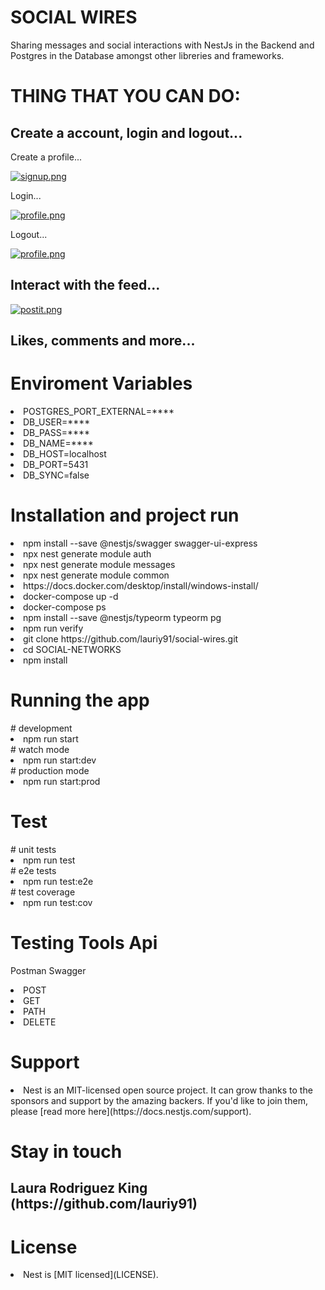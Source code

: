 <h1>SOCIAL WIRES</h1>

<p>Sharing messages and social interactions with NestJs in the Backend and Postgres in the Database amongst other libreries and frameworks.</p>


<h1> THING THAT YOU CAN DO: </h1>


<h2> Create a account, login and logout... </h2>

<h> Create a profile... </h>

[![signup.png](https://i.postimg.cc/cHn54sgD/signup.png)](https://postimg.cc/5YfmsWmv)

<h> Login... </h>

[![profile.png](https://i.postimg.cc/3Rtr27G3/profile.png)](https://postimg.cc/Vrbccx4h)

<h> Logout... </h>

[![profile.png](https://i.postimg.cc/3Rtr27G3/profile.png)](https://postimg.cc/Vrbccx4h)

<h2> Interact with the feed... </h2>

[![postit.png](https://i.postimg.cc/br2XdjHC/postit.png)](https://postimg.cc/7JDtQdR0)

<h2> Likes, comments and more... </h2>

<h1>Enviroment Variables</h1>

<li>POSTGRES_PORT_EXTERNAL=****</li>
<li>DB_USER=****</li>
<li>DB_PASS=****</li>
<li>DB_NAME=****</li>
<li>DB_HOST=localhost</li>
<li>DB_PORT=5431</li>
<li>DB_SYNC=false</li>

<h1>Installation and project run</h1>

<li>npm install --save @nestjs/swagger swagger-ui-express</li>
<li>npx nest generate module auth</li>
<li>npx nest generate module messages</li>
<li>npx nest generate module common</li>
<li>https://docs.docker.com/desktop/install/windows-install/</li>
<li>docker-compose up -d</li>
<li>docker-compose ps</li>
<li>npm install --save @nestjs/typeorm typeorm pg</li>
<li>npm run verify</li>
<li>git clone https://github.com/lauriy91/social-wires.git</li>
<li>cd SOCIAL-NETWORKS</li>
<li>npm install</li>

<h1>Running the app</h1>
# development
<li>npm run start</li>
# watch mode
<li>npm run start:dev</li>
# production mode
<li>npm run start:prod</li>

<h1>Test</h1>
# unit tests
<li>npm run test</li>
# e2e tests
<li>npm run test:e2e</li>
# test coverage
<li>npm run test:cov</li>

<h1>Testing Tools Api</h1>

<label>Postman</label>
<label>Swagger</label>

<li>POST</li>
<li>GET</li>
<li>PATH</li>
<li>DELETE</li>

<h1>Support</h1>

<li>Nest is an MIT-licensed open source project. It can grow thanks to the sponsors and support by the amazing backers. If you'd like to join them, please [read more here](https://docs.nestjs.com/support).</li>

<h1>Stay in touch</h1>
<h2>Laura Rodriguez King (https://github.com/lauriy91)</h2>

<h1>License</h1>
<li>Nest is [MIT licensed](LICENSE).</li>